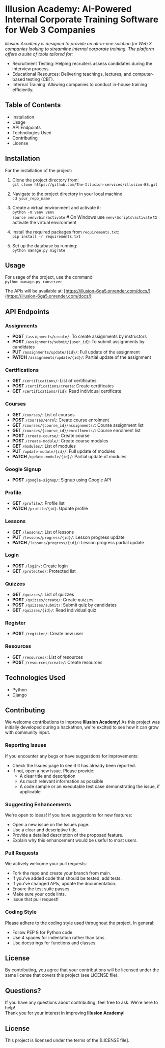 
# Illusion Academy: AI-Powered Internal Corporate Training Software for Web 3 Companies

_Illusion Academy is designed to provide an all-in-one solution for Web 3 companies looking to streamline internal corporate training. The platform offers a suite of tools tailored for:_

- Recruitment Testing: Helping recruiters assess candidates during the interview process.
- Educational Resources: Delivering teachings, lectures, and computer-based testing (CBT).
- Internal Training: Allowing companies to conduct in-house training efficiently.

## Table of Contents

- Installation
- Usage
- API Endpoints
- Technologies Used
- Contributing
- License

## Installation

For the installation of the project:

1. Clone the project directory from:  
   `git clone https://github.com/The-Illusion-services/illusion-BE.git`
   
2. Navigate to the project directory in your local machine  
   `cd your_repo_name`
   
3. Create a virtual environment and activate it:  
   `python -m venv venv`  
   `source venv/bin/activate`  # On Windows use `venv\Scripts\activate` to activate the virtual environment
   
4. Install the required packages from `requirements.txt`:  
   `pip install -r requirements.txt`
   
5. Set up the database by running:  
   `python manage.py migrate`

## Usage

For usage of the project, use the command  
`python manage.py runserver`

The APIs will be available at: [https://illusion-6ga5.onrender.com/docs/](https://illusion-6ga5.onrender.com/docs/)

## API Endpoints

### Assignments

- **POST** `/assignments/create/`: To create assignments by instructors  
- **POST** `/assignments/submit/{user_id}`: To submit assignments by candidates  
- **PUT** `/assignments/update/{id}/`: Full update of the assignment  
- **PATCH** `/assignments/update/{id}/`: Partial update of the assignment  

### Certifications

- **GET** `/certifications/`: List of certificates  
- **POST** `/certifications/create`: Create certificates  
- **GET** `/certifications/{id}`: Read individual certificate  

### Courses

- **GET** `/courses/`: List of courses  
- **POST** `/courses/enrol`: Create course enrolment  
- **GET** `/courses/{course_id}/assignments/`: Course assignment list  
- **GET** `/courses/{course_id}/enrollments/`: Course enrolment list  
- **POST** `/create-course/`: Create course  
- **POST** `/create-module/`: Create course modules  
- **GET** `/modules/`: List of modules  
- **PUT** `/update-module/{id}/`: Full update of modules  
- **PATCH** `/update-module/{id}/`: Partial update of modules  

### Google Signup

- **POST** `/google-signup/`: Signup using Google API  

### Profile

- **GET** `/profile/`: Profile list  
- **PATCH** `/profile/{id}`: Update profile  

### Lessons

- **GET** `/lessons/`: List of lessons  
- **PUT** `/lessons/progress/{id}/`: Lesson progress update  
- **PATCH** `/lessons/progress/{id}/`: Lesson progress partial update  

### Login

- **POST** `/login/`: Create login  
- **GET** `/protected/`: Protected list  

### Quizzes

- **GET** `/quizzes/`: List of quizzes  
- **POST** `/quizzes/create/`: Create quizzes  
- **POST** `/quizzes/submit/`: Submit quiz by candidates  
- **GET** `/quizzes/{id}/`: Read individual quiz  

### Register

- **POST** `/register/`: Create new user  

### Resources

- **GET** `/resources/`: List of resources  
- **POST** `/resources/create/`: Create resources  

## Technologies Used

- Python
- Django

## Contributing

We welcome contributions to improve **Illusion Academy**! As this project was initially developed during a hackathon, we're excited to see how it can grow with community input.

### Reporting Issues

If you encounter any bugs or have suggestions for improvements:

- Check the Issues page to see if it has already been reported.
- If not, open a new issue. Please provide:
  - A clear title and description
  - As much relevant information as possible
  - A code sample or an executable test case demonstrating the issue, if applicable

### Suggesting Enhancements

We're open to ideas! If you have suggestions for new features:

- Open a new issue on the Issues page.
- Use a clear and descriptive title.
- Provide a detailed description of the proposed feature.
- Explain why this enhancement would be useful to most users.

### Pull Requests

We actively welcome your pull requests:

- Fork the repo and create your branch from main.
- If you've added code that should be tested, add tests.
- If you've changed APIs, update the documentation.
- Ensure the test suite passes.
- Make sure your code lints.
- Issue that pull request!

### Coding Style

Please adhere to the coding style used throughout the project. In general:

- Follow PEP 8 for Python code.
- Use 4 spaces for indentation rather than tabs.
- Use docstrings for functions and classes.

## License

By contributing, you agree that your contributions will be licensed under the same license that covers this project (see LICENSE file).

## Questions?

If you have any questions about contributing, feel free to ask. We're here to help!  
Thank you for your interest in improving **Illusion Academy**!

## License

This project is licensed under the terms of the [LICENSE file].
